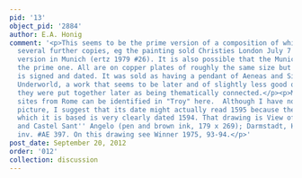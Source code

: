 ```yaml
---
pid: '13'
object_pid: '2884'
author: E.A. Honig
comment: '<p>This seems to be the prime version of a composition of which there are
  several further copies, eg the painting sold Christies London July 7 2004, and the
  version in Munich (ertz 1979 #26). It is also possible that the Munich version is
  the prime one. All are on copper plates of roughly the same size but only this one
  is signed and dated. It was sold as having a pendant of Aeneas and Sibyl in the
  Underworld, a work that seems to be later and of slightly less good quality. Perhaps
  they were put together later as being thematically connected.</p><p>Many actual
  sites from Rome can be identified in "Troy" here.  Although I have not seen this
  picture, I suggest that its date might actually read 1595 because the drawing on
  which it is based is very clearly dated 1594. That drawing is View of the Bridge
  and Castel Sant'' Angelo (pen and brown ink, 179 x 269); Darmstadt, Hessisches Landesmuseum,
  inv. #AE 397. On this drawing see Winner 1975, 93-94.</p>'
post_date: September 20, 2012
order: '012'
collection: discussion
---
```

